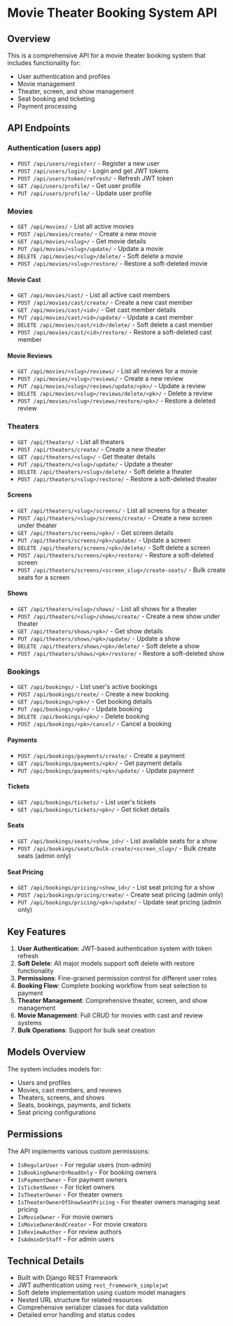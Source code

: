 # Movie Theater Booking System API

## Overview

This is a comprehensive API for a movie theater booking system that includes functionality for:
- User authentication and profiles
- Movie management
- Theater, screen, and show management
- Seat booking and ticketing
- Payment processing

## API Endpoints

### Authentication (users app)
- `POST /api/users/register/` - Register a new user
- `POST /api/users/login/` - Login and get JWT tokens
- `POST /api/users/token/refresh/` - Refresh JWT token
- `GET /api/users/profile/` - Get user profile
- `PUT /api/users/profile/` - Update user profile

### Movies
- `GET /api/movies/` - List all active movies
- `POST /api/movies/create/` - Create a new movie
- `GET /api/movies/<slug>/` - Get movie details
- `PUT /api/movies/<slug>/update/` - Update a movie
- `DELETE /api/movies/<slug>/delete/` - Soft delete a movie
- `POST /api/movies/<slug>/restore/` - Restore a soft-deleted movie

#### Movie Cast
- `GET /api/movies/cast/` - List all active cast members
- `POST /api/movies/cast/create/` - Create a new cast member
- `GET /api/movies/cast/<id>/` - Get cast member details
- `PUT /api/movies/cast/<id>/update/` - Update a cast member
- `DELETE /api/movies/cast/<id>/delete/` - Soft delete a cast member
- `POST /api/movies/cast/<id>/restore/` - Restore a soft-deleted cast member

#### Movie Reviews
- `GET /api/movies/<slug>/reviews/` - List all reviews for a movie
- `POST /api/movies/<slug>/reviews/` - Create a new review
- `PUT /api/movies/<slug>/reviews/update/<pk>/` - Update a review
- `DELETE /api/movies/<slug>/reviews/delete/<pk>/` - Delete a review
- `POST /api/movies/<slug>/reviews/restore/<pk>/` - Restore a deleted review

### Theaters
- `GET /api/theaters/` - List all theaters
- `POST /api/theaters/create/` - Create a new theater
- `GET /api/theaters/<slug>/` - Get theater details
- `PUT /api/theaters/<slug>/update/` - Update a theater
- `DELETE /api/theaters/<slug>/delete/` - Soft delete a theater
- `POST /api/theaters/<slug>/restore/` - Restore a soft-deleted theater

#### Screens
- `GET /api/theaters/<slug>/screens/` - List all screens for a theater
- `POST /api/theaters/<slug>/screens/create/` - Create a new screen under theater
- `GET /api/theaters/screens/<pk>/` - Get screen details
- `PUT /api/theaters/screens/<pk>/update/` - Update a screen
- `DELETE /api/theaters/screens/<pk>/delete/` - Soft delete a screen
- `POST /api/theaters/screens/<pk>/restore/` - Restore a soft-deleted screen
- `POST /api/theaters/screens/<screen_slug>/create-seats/` - Bulk create seats for a screen

#### Shows
- `GET /api/theaters/<slug>/shows/` - List all shows for a theater
- `POST /api/theaters/<slug>/shows/create/` - Create a new show under theater
- `GET /api/theaters/shows/<pk>/` - Get show details
- `PUT /api/theaters/shows/<pk>/update/` - Update a show
- `DELETE /api/theaters/shows/<pk>/delete/` - Soft delete a show
- `POST /api/theaters/shows/<pk>/restore/` - Restore a soft-deleted show

### Bookings
- `GET /api/bookings/` - List user's active bookings
- `POST /api/bookings/create/` - Create a new booking
- `GET /api/bookings/<pk>/` - Get booking details
- `PUT /api/bookings/<pk>/` - Update booking
- `DELETE /api/bookings/<pk>/` - Delete booking
- `POST /api/bookings/<pk>/cancel/` - Cancel a booking

#### Payments
- `POST /api/bookings/payments/create/` - Create a payment
- `GET /api/bookings/payments/<pk>/` - Get payment details
- `PUT /api/bookings/payments/<pk>/update/` - Update payment

#### Tickets
- `GET /api/bookings/tickets/` - List user's tickets
- `GET /api/bookings/tickets/<pk>/` - Get ticket details

#### Seats
- `GET /api/bookings/seats/<show_id>/` - List available seats for a show
- `POST /api/bookings/seats/bulk-create/<screen_slug>/` - Bulk create seats (admin only)

#### Seat Pricing
- `GET /api/bookings/pricing/<show_id>/` - List seat pricing for a show
- `POST /api/bookings/pricing/create/` - Create seat pricing (admin only)
- `PUT /api/bookings/pricing/<pk>/update/` - Update seat pricing (admin only)

## Key Features

1. **User Authentication**: JWT-based authentication system with token refresh
2. **Soft Delete**: All major models support soft delete with restore functionality
3. **Permissions**: Fine-grained permission control for different user roles
4. **Booking Flow**: Complete booking workflow from seat selection to payment
5. **Theater Management**: Comprehensive theater, screen, and show management
6. **Movie Management**: Full CRUD for movies with cast and review systems
7. **Bulk Operations**: Support for bulk seat creation

## Models Overview

The system includes models for:
- Users and profiles
- Movies, cast members, and reviews
- Theaters, screens, and shows
- Seats, bookings, payments, and tickets
- Seat pricing configurations

## Permissions

The API implements various custom permissions:
- `IsRegularUser` - For regular users (non-admin)
- `IsBookingOwnerOrReadOnly` - For booking owners
- `IsPaymentOwner` - For payment owners
- `IsTicketOwner` - For ticket owners
- `IsTheaterOwner` - For theater owners
- `IsTheaterOwnerOfShowSeatPricing` - For theater owners managing seat pricing
- `IsMovieOwner` - For movie owners
- `IsMovieOwnerAndCreator` - For movie creators
- `IsReviewAuthor` - For review authors
- `IsAdminOrStaff` - For admin users

## Technical Details

- Built with Django REST Framework
- JWT authentication using `rest_framework_simplejwt`
- Soft delete implementation using custom model managers
- Nested URL structure for related resources
- Comprehensive serializer classes for data validation
- Detailed error handling and status codes